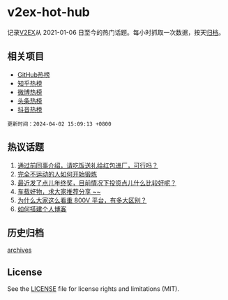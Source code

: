 # v2ex-hot-hub

 记录[V2EX](https://www.v2ex.com/)从 2021-01-06 日至今的热门话题。每小时抓取一次数据，按天[归档](archives)。
 
 ## 相关项目

- [GitHub热榜](https://github.com/lonnyzhang423/github-hot-hub)
- [知乎热榜](https://github.com/lonnyzhang423/zhihu-hot-hub)
- [微博热榜](https://github.com/lonnyzhang423/weibo-hot-hub)
- [头条热榜](https://github.com/lonnyzhang423/toutiao-hot-hub)
- [抖音热榜](https://github.com/lonnyzhang423/douyin-hot-hub)


 `更新时间：2024-04-02 15:09:13 +0800`

## 热议话题

1. [通过前同事介绍，请吃饭送礼给红包进厂，可行吗？](https://www.v2ex.com/t/1028851)
1. [完全不运动的人如何开始锻炼](https://www.v2ex.com/t/1028945)
1. [最近发了点儿年终奖，目前情况下投资点儿什么比较好呢？](https://www.v2ex.com/t/1029007)
1. [车载好物，求大家推荐分享 ~~](https://www.v2ex.com/t/1028818)
1. [为什么大家这么看重 800V 平台，有多大区别？](https://www.v2ex.com/t/1029056)
1. [如何搭建个人博客](https://www.v2ex.com/t/1029023)

## 历史归档

[archives](archives)

## License

See the [LICENSE](LICENSE) file for license rights and limitations (MIT).
